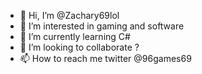 - 👋 Hi, I’m @Zachary69lol
- 👀 I’m interested in gaming and software
- 🌱 I’m currently learning C#
- 💞️ I’m looking to collaborate ?
- 📫 How to reach me twitter @96games69

<!---
Zachary69lol/Zachary69lol is a ✨ special ✨ repository because its `README.md` (this file) appears on your GitHub profile.
You can click the Preview link to take a look at your changes.
--->
